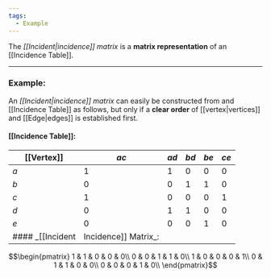 ```yaml
---
tags:
  - Example
---
```

The _[[Incident|incidence]] matrix_ is a **matrix representation** of an [[Incidence Table]].

--- 
### Example:
An _[[Incident|incidence]] matrix_ can easily be constructed from and [[Incidence Table]] as follows, but only if a **clear order** of [[vertex|vertices]] and [[Edge|edges]] is established first.

#### [[Incidence Table]]:

| [[Vertex]] | $ac$ | $ad$ | $bd$ | $be$ | $ce$ |
| ---------- | ---- | ---- | ---- | ---- | ---- |
| $a$        | $1$  | $1$  | $0$  | $0$  | $0$  |
| $b$        | $0$  | $0$  | $1$  | $1$  | $0$  |
| $c$        | $1$  | $0$  | $0$  | $0$  | $1$  |
| $d$        | $0$  | $1$  | $1$  | $0$  | $0$  |
| $e$        | $0$  | $0$  | $0$  | $1$  | $0$  |
#### _[[Incident|Incidence]] Matrix_:

$$\begin{pmatrix} 
1 & 1 & 0 & 0 & 0\\ 
0 & 0 & 1 & 1 & 0\\ 
1 & 0 & 0 & 0 & 1\\ 
0 & 1 & 1 & 0 & 0\\ 
0 & 0 & 0 & 1 & 0\\ 
\end{pmatrix}$$
